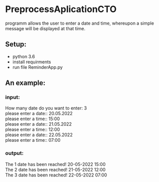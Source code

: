 # PreprocessAplicationCTO
programm allows the user to enter a date and time, whereupon a simple message will be displayed at that time.
## Setup:
- python 3.6
- install requirments
- run file ReminderApp.py

## An example:
### input:  
How many date do you want to enter: 3  
please enter a date:: 20.05.2022   
please enter a time::   		15:00  
please enter a date:: 21.05.2022  
please enter a time::			12:00  
please enter a date:: 22.05.2022  
please enter a time:: 			07:00  
### output:  
The 1 date has been reached! 20-05-2022 15:00  
The 2 date has been reached! 21-05-2022 12:00  
The 3 date has been reached! 22-05-2022 07:00  
